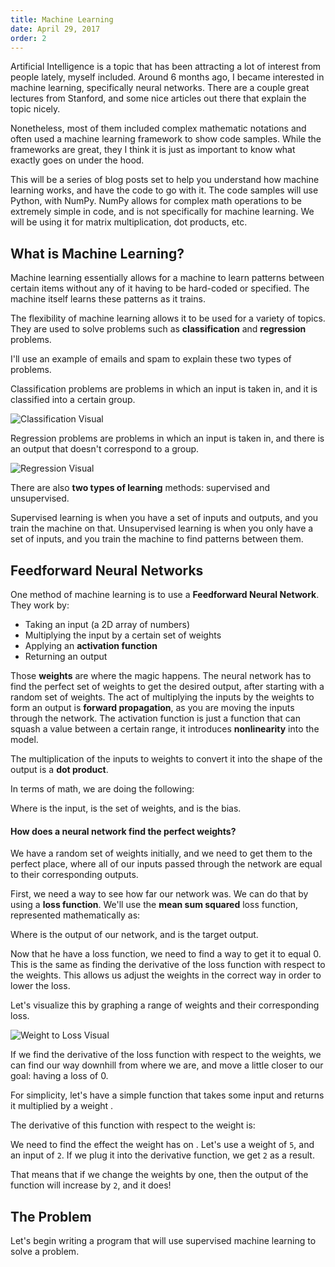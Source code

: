 ```yaml
---
title: Machine Learning
date: April 29, 2017
order: 2
---
```


Artificial Intelligence is a topic that has been attracting a lot of interest from people lately, myself included. Around 6 months ago, I became interested in machine learning, specifically neural networks. There are a couple great lectures from Stanford, and some nice articles out there that explain the topic nicely.

Nonetheless, most of them included complex mathematic notations and often used a machine learning framework to show code samples. While the frameworks are great, they I think it is just as important to know what exactly goes on under the hood.

This will be a series of blog posts set to help you understand how machine learning works, and have the code to go with it. The code samples will use Python, with NumPy. NumPy allows for complex math operations to be extremely simple in code, and is not specifically for machine learning. We will be using it for matrix multiplication, dot products, etc.

## What is Machine Learning?

Machine learning essentially allows for a machine to learn patterns between certain items without any of it having to be hard-coded or specified. The machine itself learns these patterns as it trains.

The flexibility of machine learning allows it to be used for a variety of topics. They are used to solve problems such as **classification** and **regression** problems.

I'll use an example of emails and spam to explain these two types of problems.

Classification problems are problems in which an input is taken in, and it is classified into a certain group.

![Classification Visual](../img/machine-learning/classification.svg)

Regression problems are problems in which an input is taken in, and there is an output that doesn't correspond to a group.

![Regression Visual](../img/machine-learning/regression.svg)

There are also **two types of learning** methods: supervised and unsupervised.

Supervised learning is when you have a set of inputs and outputs, and you train the machine on that. Unsupervised learning is when you only have a set of inputs, and you train the machine to find patterns between them.

## Feedforward Neural Networks

One method of machine learning is to use a **Feedforward Neural Network**. They work by:

* Taking an input (a 2D array of numbers)
* Multiplying the input by a certain set of weights
* Applying an **activation function**
* Returning an output

Those **weights** are where the magic happens. The neural network has to find the perfect set of weights to get the desired output, after starting with a random set of weights. The act of multiplying the inputs by the weights to form an output is **forward propagation**, as you are moving the inputs through the network. The activation function is just a function that can squash a value between a certain range, it introduces **nonlinearity** into the model.

The multiplication of the inputs to weights to convert it into the shape of the output is a **dot product**.

In terms of math, we are doing the following:

<script type="math/tex">activation((X W_h) + b_h)</script>

Where <script type="math/tex">X</script> is the input, <script type="math/tex">W_h</script> is the set of weights, and <script type="math/tex">b_h</script> is the bias.

#### How does a neural network find the perfect weights?

We have a random set of weights initially, and we need to get them to the perfect place, where all of our inputs passed through the network are equal to their corresponding outputs.

First, we need a way to see how far our network was. We can do that by using a **loss function**. We'll use the **mean sum squared** loss function, represented mathematically as:

<script type="math/tex">0.5\sum (o - y)^2</script>

Where <script type="math/tex">o</script> is the output of our network, and <script type="math/tex">y</script> is the target output.

Now that he have a loss function, we need to find a way to get it to equal 0. This is the same as finding the derivative of the loss function with respect to the weights. This allows us adjust the weights in the correct way in order to lower the loss.

Let's visualize this by graphing a range of weights and their corresponding loss.

![Weight to Loss Visual](../img/machine-learning/weightToLoss.svg)

If we find the derivative of the loss function with respect to the weights, we can find our way downhill from where we are, and move a little closer to our goal: having a loss of 0.

For simplicity, let's have a simple function that takes some input <script type="math/tex">X</script> and returns it multiplied by a weight <script type="math/tex">w</script>.

<script type="math/tex">f(X, w) = X w</script>

The derivative of this function with respect to the weight is:

<script type="math/tex">\frac{\partial f}{\partial w} = X</script>

We need to find the effect the weight has on <script type="math/tex">X</script>. Let's use a weight of `5`, and an input of `2`. If we plug it into the derivative function, we get `2` as a result.

That means that if we change the weights by one, then the output of the function will increase by `2`, and it does!


## The Problem

Let's begin writing a program that will use supervised machine learning to solve a problem.

<script src="http://cdn.mathjax.org/mathjax/latest/MathJax.js?config=TeX-AMS-MML_HTMLorMML"></script>
